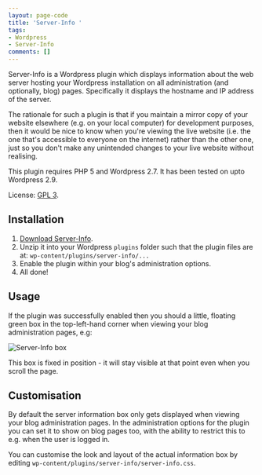 ```yaml
---
layout: page-code
title: 'Server-Info '
tags:
- Wordpress
- Server-Info
comments: []
---
```

Server-Info is a Wordpress plugin which displays information about the web server hosting your Wordpress installation on all administration (and optionally, blog) pages. Specifically it displays the hostname and IP address of the server.

The rationale for such a plugin is that if you maintain a mirror copy of your website elsewhere (e.g. on your local computer) for development purposes, then it would be nice to know when you're viewing the live website (i.e. the one that's accessible to everyone on the internet) rather than the other one, just so you don't make any unintended changes to your live website without realising.

This plugin requires PHP 5 and Wordpress 2.7. It has been tested on upto Wordpress 2.9.

License: [GPL 3](http://www.gnu.org/licenses/gpl.txt "GNU General Public License").

## Installation

1. [Download Server-Info](/downloads/wordpress-server-info-plugin-0.1.zip).  
2. Unzip it into your Wordpress `plugins` folder such that the plugin files are at: `wp-content/plugins/server-info/...`  
3. Enable the plugin within your blog's administration options.  
4. All done!

## Usage

If the plugin was successfully enabled then you should a little, floating green box in the top-left-hand corner when viewing your blog administration pages, e.g:

![Server-Info box](http://farm4.static.flickr.com/3615/3401500736_8312c67db6_o.png)

This box is fixed in position - it will stay visible at that point even when you scroll the page.

## Customisation

By default the server information box only gets displayed when viewing your blog administration pages. In the administration options for the plugin you can set it to show on blog pages too, with the ability to restrict this to e.g. when the user is logged in.

You can customise the look and layout of the actual information box by editing `wp-content/plugins/server-info/server-info.css`.
